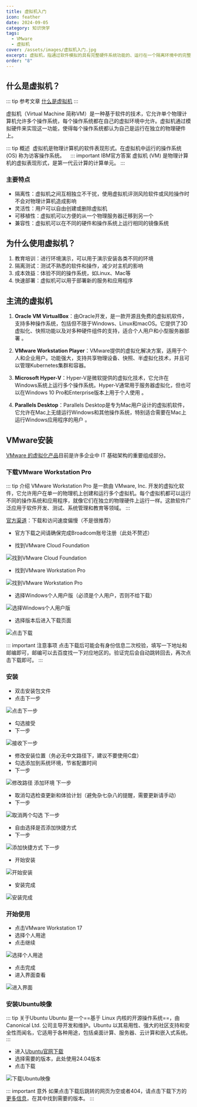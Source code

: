 ```yaml
---
title: 虚拟机入门
icon: feather
date: 2024-09-05
category: 知识快学
tags:
  - VMware
  - 虚拟机
cover: /assets/images/虚拟机入门.jpg
excerpt: 虚拟机，指通过软件模拟的具有完整硬件系统功能的、运行在一个隔离环境中的完整计算机系统。
order: "8"
---
```

## 什么是虚拟机？

::: tip 参考文章
[什么是虚拟机](https://www.ibm.com/cn-zh/topics/virtual-machines)
:::

虚拟机（Virtual Machine 简称VM）是一种基于软件的技术，它允许单个物理计算机允许多个操作系统，每个操作系统都在自己的虚拟环境中允许。虚拟机通过模拟硬件来实现这一功能，使得每个操作系统都认为自己是运行在独立的物理硬件上。

::: tip 概述
 虚拟机是物理计算机的软件表现形式。在虚拟机中运行的操作系统 (OS) 称为访客操作系统。
 
 ::: important IBM官方答案
虚拟机 (VM) 是物理计算机的虚拟表现形式，是第一代云计算的计算单元。
:::
### 主要特点

- 隔离性：虚拟机之间互相独立不干扰，使用虚拟机评测风险软件或风险操作时不会对物理计算机造成影响
- 灵活性：用户可以自由创建或删除虚拟机
- 可移植性：虚拟机可以方便的从一个物理服务器迁移到另一个
- 兼容性：虚拟机可以在不同的硬件和操作系统上运行相同的镜像系统

## 为什么使用虚拟机？

1. 教育培训：进行环境演示，可以用于演示安装各类不同的环境
2. 隔离测试：测试不熟悉的软件和操作，减少对主机的影响
3. 成本效益：体验不同的操作系统，如Linux、Mac等
4. 快速部署：虚拟机可以用于部署新的服务和应用程序

## 主流的虚拟机

1. **Oracle VM VirtualBox**：由Oracle开发，是一款开源且免费的虚拟机软件，支持多种操作系统，包括但不限于Windows、Linux和macOS。它提供了3D虚拟化、快照功能以及对多种硬件组件的支持，适合个人用户和小型服务器部署 。
    
2. **VMware Workstation Player**：VMware提供的虚拟化解决方案，适用于个人和企业用户。功能强大，支持共享物理设备、快照、半虚拟化技术，并且可以管理Kubernetes集群和容器。
    
3. **Microsoft Hyper-V**：Hyper-V是微软提供的虚拟化技术，它允许在Windows系统上运行多个操作系统。Hyper-V通常用于服务器虚拟化，但也可以在Windows 10 Pro和Enterprise版本上用于个人使用 。
    
4. **Parallels Desktop**：Parallels Desktop是专为Mac用户设计的虚拟机软件，它允许在Mac上无缝运行Windows和其他操作系统，特别适合需要在Mac上运行Windows应用程序的用户 。

## VMware安装

[VMware 的虚拟化产品](https://www.ibm.com/cn-zh/cloud/vmware)目前是许多企业中 IT 基础架构的重要组成部分。

### 下载VMware Workstation Pro

::: tip 介绍
VMware Workstation Pro 是一款由 VMware, Inc. 开发的虚拟化软件，它允许用户在单一的物理机上创建和运行多个虚拟机。每个虚拟机都可以运行不同的操作系统和应用程序，就像它们在独立的物理硬件上运行一样。这款软件广泛应用于软件开发、测试、系统管理和教育等领域。
:::

[官方渠道](https://www.vmware.com/products/desktop-hypervisor/workstation-and-fusion)：下载和访问速度偏慢（不是很推荐）

- 官方下载之间请确保完成Broadcom账号注册（此处不赘述）

- 找到VMware Cloud Foundation

![找到VMware Cloud Foundation](./images/虚拟机入门/1.jpg)

- 找到VMware Workstation Pro

![找到VMware Workstation Pro](./images/虚拟机入门/2.jpg)

- 选择Windows个人用户版（必须是个人用户，否则不给下载）

![选择Windows个人用户版](./images/虚拟机入门/3.jpg)

- 选择版本后进入下载页面

![点击下载](./images/虚拟机入门/4.jpg)

::: important 注意事项
点击下载后可能会有身份信息二次校验，填写一下地址和邮编即可，邮编可以去百度找一下对应地区的。验证完后会自动跳转回去，再次点击下载即可。
:::

### 安装

- 双击安装包文件
- 点击下一步

![点击下一步](./images/虚拟机入门/5.jpg)

- 勾选接受
- 下一步

![接收下一步](./images/虚拟机入门/6.jpg)

- 修改安装位置（务必无中文路径下，建议不要使用C盘）
- 勾选添加到系统环境，节省配置时间
- 下一步

![修改路径 添加环境 下一步](./images/虚拟机入门/7.jpg)

- 取消勾选检查更新和体验计划（避免杂七杂八的提醒，需要更新请手动）
- 下一步

![取消两个勾选 下一步](./images/虚拟机入门/8.jpg)

- 自由选择是否添加快捷方式
- 下一步

![添加快捷方式 下一步](./images/虚拟机入门/9.jpg)

- 开始安装

![开始安装](./images/虚拟机入门/10.jpg)

- 安装完成

![安装完成](./images/虚拟机入门/11.jpg)

### 开始使用

- 点击VMware Workstation 17
- 选择个人用途
- 点击继续

![选择个人用途](./images/虚拟机入门/12.jpg)

- 点击完成
- 进入界面查看

![进入界面](./images/虚拟机入门/13.jpg)

### 安装Ubuntu映像

::: tip 关于Ubuntu
Ubuntu 是一个==基于 Linux 内核的开源操作系统==，由 Canonical Ltd. 公司主导开发和维护。Ubuntu 以其易用性、强大的社区支持和安全性而闻名，它适用于各种用途，包括桌面计算、服务器、云计算和嵌入式系统。
:::

- 进入[Ubuntu官网下载](https://cn.ubuntu.com/download/desktop)
- 选择需要的版本，此处使用24.04版本
- 点击下载

![下载Ubuntu映像](./images/虚拟机入门/14.jpg)

::: important 意外
如果点击下载后跳转的网页为空或者404，请点击下载下方的[更多信息](https://ubuntu.com/desktop)，在其中找到需要的版本。
:::

